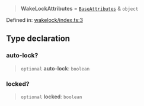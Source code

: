 > **WakeLockAttributes** = [`BaseAttributes`](/PUBLIC_PATH/type-aliases/BaseAttributes.md) & `object`

Defined in: [wakelock/index.ts:3](https://github.com/rossrobino/components/blob/main/packages/drab/src/wakelock/index.ts#L3)

## Type declaration

### auto-lock?

> `optional` **auto-lock**: `boolean`

### locked?

> `optional` **locked**: `boolean`
